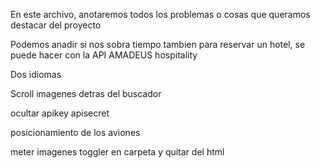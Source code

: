 En este archivo, anotaremos todos los problemas o cosas que queramos destacar del proyecto

Podemos anadir si nos sobra tiempo tambien para reservar un hotel, se puede hacer con la API AMADEUS hospitality

Dos idiomas

Scroll imagenes detras del buscador

ocultar apikey apisecret

posicionamiento de los aviones

meter imagenes toggler en carpeta y quitar del html
